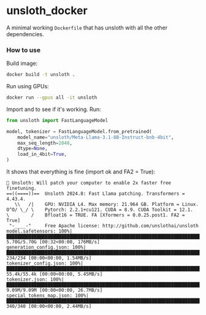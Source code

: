 # unsloth_docker

A minimal working `Dockerfile` that has unsloth with all the other dependencies.

### How to use

Build image:

```bash
docker build -t unsloth .
```

Run using GPUs:

```bash
docker run --gpus all -it unsloth
```


Import and to see if it's working. Run:

```python
from unsloth import FastLanguageModel

model, tokenizer = FastLanguageModel.from_pretrained(
    model_name="unsloth/Meta-Llama-3.1-8B-Instruct-bnb-4bit",
    max_seq_length=2048,
    dtype=None,
    load_in_4bit=True,
)
```

It shows that everything is fine (import ok and FA2 = True):


```
🦥 Unsloth: Will patch your computer to enable 2x faster free finetuning.
==((====))==  Unsloth 2024.8: Fast Llama patching. Transformers = 4.43.4.
   \\   /|    GPU: NVIDIA L4. Max memory: 21.964 GB. Platform = Linux.
O^O/ \_/ \    Pytorch: 2.2.1+cu121. CUDA = 8.9. CUDA Toolkit = 12.1.
\        /    Bfloat16 = TRUE. FA [Xformers = 0.0.25.post1. FA2 = True]
 "-____-"     Free Apache license: http://github.com/unslothai/unsloth
model.safetensors: 100%|███████████████████████████████████████████████████████████████████████████████████████████████████████████████████████████| 5.70G/5.70G [00:32<00:00, 176MB/s]
generation_config.json: 100%|█████████████████████████████████████████████████████████████████████████████████████████████████████████████████████████| 234/234 [00:00<00:00, 1.54MB/s]
tokenizer_config.json: 100%|██████████████████████████████████████████████████████████████████████████████████████████████████████████████████████| 55.4k/55.4k [00:00<00:00, 5.45MB/s]
tokenizer.json: 100%|█████████████████████████████████████████████████████████████████████████████████████████████████████████████████████████████| 9.09M/9.09M [00:00<00:00, 26.7MB/s]
special_tokens_map.json: 100%|████████████████████████████████████████████████████████████████████████████████████████████████████████████████████████| 340/340 [00:00<00:00, 2.44MB/s]
```
